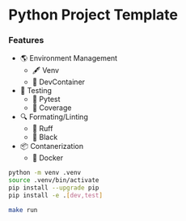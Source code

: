 # Python Project Template

### Features
- 🌎 Environment Management
    - 🖋️ Venv
    - 🐋 DevContainer
- 🧪 Testing
    - 🧪 Pytest
    - 🔬 Coverage
- 🔍 Formating/Linting
    - 🦀 Ruff
    - 🖤 Black
- 📦 Contanerization
    - 🐋 Docker

```bash
python -m venv .venv
source .venv/bin/activate
pip install --upgrade pip
pip install -e .[dev,test]
```

```bash
make run
```
